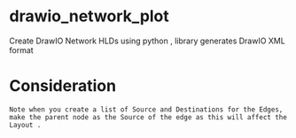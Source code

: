 # drawio_network_plot
 Create DrawIO Network HLDs using python , library generates DrawIO XML format

# Consideration 
    Note when you create a list of Source and Destinations for the Edges, make the parent node as the Source of the edge as this will affect the Layout .